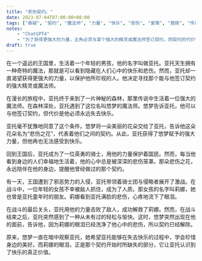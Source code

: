 ```yaml
---
title: "悲伤契约。"
date: 2023-07-04T07:00:00+08:00
tags: ["悬疑", "契约", "魔法师", "力量", "快乐", "悲伤", "爱情", "救赎", "传说", "成长", "ChatGPT4"]
notes:
    - "ChatGPT4"
    - "为了获得更强大的力量，主角必须与某个强大的精灵或魔法师签订契约，而契约的代价往往是极高的，可能需要永远失去快乐。主角毫不不后悔。"
draft: true
---
```


在一个遥远的王国里，生活着一个年轻的男孩，他的名字叫做亚托。亚托天生拥有一种奇特的魔法，那就是可以看到隐藏在人们心中的快乐和悲伤。然而，亚托却一直渴望获得更强大的力量，以保护他所珍视的人。他决定寻找那个能与他签订契约的强大精灵或魔法师。

在漫长的旅程中，亚托终于来到了一片神秘的森林，那里传说中生活着一位强大的魔法师。在森林深处，亚托遇到了这位名叫悠梦的魔法师。悠梦告诉亚托，他可以与他签订契约，但代价是他必须永远失去快乐。

亚托毫不犹豫地同意了这个条件。悠梦将一朵美丽的花朵交给了亚托，告诉他这朵花朵名为“悲伤之花”，代表着他们之间的契约。从此，亚托获得了悠梦赋予的强大力量，但他再也无法感受到快乐。

回到王国后，亚托成为了一位英勇的骑士，用他的力量保护着国民。然而，每当他看到身边的人们幸福地生活着，他的心中总是被深深的悲伤笼罩。那朵悲伤之花，永远陪伴在他的身边，提醒他曾经做过的那个契约。

有一天，王国遭到了邪恶势力的入侵，亚托带领着骑士团与侵略者展开了激战。在战斗中，一位年轻的女孩不幸被敌人抓住，成为了人质。那女孩的名字叫莉娜，她也曾是亚托童年时的朋友。莉娜看到亚托满脸的悲伤，心疼地流下了眼泪。

在战斗的最后关头，亚托用他的力量击败了敌人，成功解救了莉娜。然而，在战斗结束之后，亚托突然感到了一种从未有过的轻松与愉快。这时，悠梦突然出现在他的面前，告诉他，因为莉娜的眼泪已经洗净了他心中的悲伤，所以契约已经解除。

原来，悠梦一直在暗中观察亚托，她希望亚托能够在失去快乐的过程中，学会珍惜身边的美好。而莉娜的眼泪，正是那个契约开始时所缺失的部分，它让亚托认识到了快乐的真正价值。